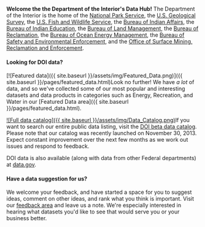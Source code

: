 **Welcome the the Department of the Interior's Data Hub!** The Department of the Interior is the home of the [National Park Service](http://www.nps.gov/), the [U.S. Geological Survey](http://www.usgs.gov/), the [U.S. Fish and Wildlife Service](http://www.fws.gov/), the [Bureau of Indian Affairs](http://www.bia.gov/), the [Bureau of Indian Education](http://www.bie.edu/), the [Bureau of Land Management](http://www.blm.gov/), the [Bureau of Reclamation](http://www.usbr.gov/), the [Bureau of Ocean Energy Management](http://www.boem.gov/), the [Bureau of Safety and Environmental Enforcement](http://www.bsee.gov), and the [Office of Surface Mining, Reclamation and Enforcement](http://www.osmre.gov).

#### Looking for DOI data?

<span class="dataBadge">[![Featured data]({{ site.baseurl }}/assets/img/Featured_Data.png)]({{ site.baseurl }}/pages/featured_data.html)</span>Look no further! We have *a lot* of data, and so we've collected some of our most popular and interesting datasets and data products in categories such as Energy, Recreation, and Water in our [Featured Data area]({{ site.baseurl }}/pages/featured_data.html).

<div style="clear: both;"></div>

<span class="dataBadge">[![Full data catalog]({{ site.baseurl }}/assets/img/Data_Catalog.png)](http://data.doi.gov/)</span>If you want to search our entire public data listing, visit the [DOI beta data catalog](http://data.doi.gov/). Please note that our catalog was recently launched on November 30, 2013. Expect constant improvement over the next few months as we work out issues and respond to feedback.

DOI data is also available (along with data from other Federal departments) at [data.gov](http://www.data.gov/).


#### Have a data suggestion for us?

We welcome your feedback, and have started a space for you to suggest ideas, comment on other ideas, and rank what you think is important. Visit our [feedback area](http://usinterior.ideascale.com/) and leave us a note. We're especially interested in hearing what datasets you'd like to see that would serve you or your business better.


<!--
[![NPS logo]({{ site.baseurl }}/assets/img/NPS_logo_60h.gif)](http://www.nps.gov)
[![USGS logo]({{ site.baseurl }}/assets/img/USGS_logo_60h.gif)](http://www.usgs.gov)
[![FWS logo]({{ site.baseurl }}/assets/img/FWS_logo_60h.gif)](http://www.fws.gov)
[![BIA logo]({{ site.baseurl }}/assets/img/BIA_logo_60h.gif)](http://www.bia.gov)
[![BLM logo]({{ site.baseurl }}/assets/img/BLM_logo_60h.gif)](http://www.blm.gov)
[![USBR logo]({{ site.baseurl }}/assets/img/USBR_logo_60h.gif)](http://www.usbr.gov)
[![BOEM logo]({{ site.baseurl }}/assets/img/BOEM_logo_60h.jpg)](http://www.boem.gov)
[![BSEE logo]({{ site.baseurl }}/assets/img/BSEE_logo_60h.jpg)](http://www.bsee.gov)
[![OSM logo]({{ site.baseurl }}/assets/img/OSM_logo_60h.jpg)](http://www.osmre.gov)
-->

<!-- 
#### News

#### Developers

#### Open Data at DOI
 -->